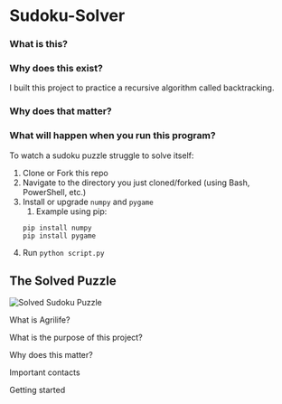 # Sudoku-Solver

### What is this? 

### Why does this exist? 
I built this project to practice a recursive algorithm called backtracking. 

### Why does that matter?

### What will happen when you run this program? 


To watch a sudoku puzzle struggle to solve itself:
1) Clone or Fork this repo
2) Navigate to the directory you just cloned/forked (using Bash, PowerShell, etc.)
3) Install or upgrade `numpy` and `pygame`
    1) Example using pip:
    ```
    pip install numpy
    pip install pygame
    ```
4) Run `python script.py`




## The Solved Puzzle
![Solved Sudoku Puzzle](https://bigpictureprogrammer.com/wp-content/uploads/2020/05/IMG_03571500x1516-1-297x300.jpeg?raw=true)

What is Agrilife?

What is the purpose of this project?

Why does this matter?

Important contacts


Getting started
